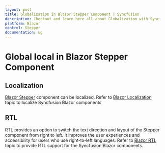 ```yaml
---
layout: post
title: Globalization in Blazor Stepper Component | Syncfusion
description: Checkout and learn here all about Globalization with Syncfusion Blazor Stepper component in Blazor Server App and Blazor WebAssembly App.
platform: Blazor
control: Stepper
documentation: ug
---
```


# Global local in Blazor Stepper Component

## Localization

[Blazor Stepper](https://www.syncfusion.com/blazor-components/blazor-stepper) component can be localized. Refer to [Blazor Localization](https://blazor.syncfusion.com/documentation/common/localization) topic to localize Syncfusion Blazor components.

## RTL

RTL provides an option to switch the text direction and layout of the Stepper component from right to left. It improves the user experiences and accessibility for users who use right-to-left languages. Refer to [Blazor RTL](https://blazor.syncfusion.com/documentation/common/right-to-left) topic to provide RTL support for the Syncfusion Blazor components.
